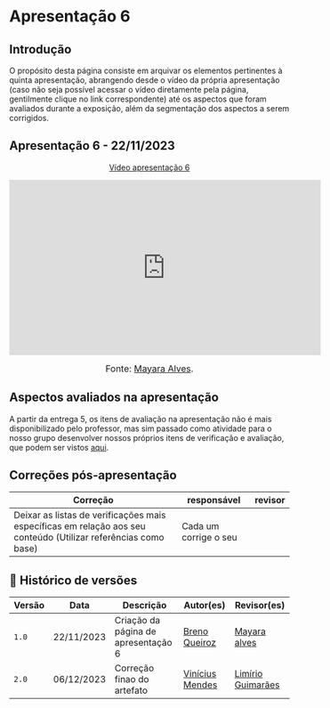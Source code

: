 # Apresentação 6

## Introdução

O propósito desta página consiste em arquivar os elementos pertinentes à quinta apresentação, abrangendo desde o vídeo da própria apresentação (caso não seja possível acessar o vídeo diretamente pela página, gentilmente clique no link correspondente) até os aspectos que foram avaliados durante a exposição, além da segmentação dos aspectos a serem corrigidos.

## Apresentação 6 - 22/11/2023

<p style="text-align: center"><a href="https://youtu.be/3ixiOypU-4Q" target="blanket">Vídeo apresentação 6</a></p>

<p style="text-align: center"><iframe width="560" height="315" src="https://youtu.be/3ixiOypU-4Q" title="YouTube video player" frameborder="0" allow="accelerometer; autoplay; clipboard-write; encrypted-media; gyroscope; picture-in-picture; web-share" allowfullscreen></iframe></p>

<font size="3"><p style="text-align: center">Fonte: [Mayara Alves](https://github/Mayara-tech).</p></font>

## Aspectos avaliados na apresentação

A partir da entrega 5, os itens de avaliação na apresentação não é mais disponibilizado pelo professor, mas sim passado como atividade para o nosso grupo desenvolver nossos próprios itens de verificação e avaliação, que podem ser vistos [aqui](../verificacao/planejamendoDaVerificacao.md).

## Correções pós-apresentação

Correção | responsável | revisor 
--------- | --------------- | ------
Deixar as listas de verificações mais específicas em relação aos seu conteúdo (Utilizar referências como base) | Cada um corrige o seu | |

## 📑 Histórico de versões 

Versão  |   Data   | Descrição | Autor(es) | Revisor(es)
--------- | ------ | ------ | ---------- | ----------
|`1.0` | 22/11/2023| Criação da página de apresentação 6 |[Breno Queiroz](https://github.com/brenob6) |[Mayara alves](https://github.com/mayara-tech) |
|`2.0` | 06/12/2023 | Correção finao do artefato | [Vinícius Mendes](https://github.com/yabamiah) | [Limírio Guimarães](https://github.com/LimirioGuimaraes) |

